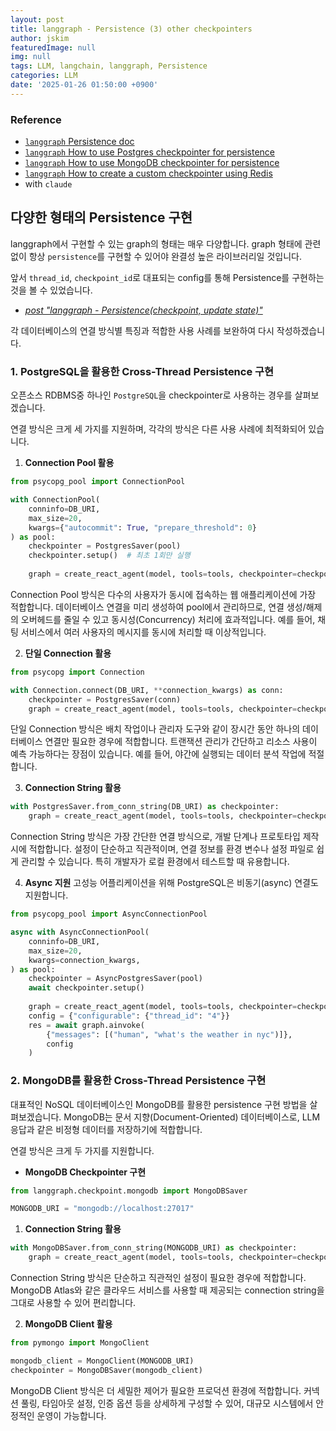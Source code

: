 ```yaml
---
layout: post
title: langgraph - Persistence (3) other checkpointers
author: jskim
featuredImage: null
img: null
tags: LLM, langchain, langgraph, Persistence
categories: LLM
date: '2025-01-26 01:50:00 +0900'
---
```


### Reference
- [`langgraph` Persistence doc](https://langchain-ai.github.io/langgraph/concepts/persistence/)
- [`langgraph` How to use Postgres checkpointer for persistence](https://langchain-ai.github.io/langgraph/how-tos/persistence_postgres/)
- [`langgraph` How to use MongoDB checkpointer for persistence](https://langchain-ai.github.io/langgraph/how-tos/persistence_mongodb/)
- [`langgraph` How to create a custom checkpointer using Redis](https://langchain-ai.github.io/langgraph/how-tos/persistence_redis/) 
- with `claude`


## 다양한 형태의 Persistence 구현
langgraph에서 구현할 수 있는 graph의 형태는 매우 다양합니다. graph 형태에 관련없이 항상 `persistence`를 구현할 수 있어야 완결성 높은 라이브러리일 것입니다.

앞서 `thread_id`, `checkpoint_id`로 대표되는 config를 통해 Persistence를 구현하는 것을 볼 수 있었습니다.
- *[post "langgraph - Persistence(checkpoint, update state)"](https://jskim0406.github.io/posts/langgraph-persistence/)*

각 데이터베이스의 연결 방식별 특징과 적합한 사용 사례를 보완하여 다시 작성하겠습니다.

### 1. PostgreSQL을 활용한 Cross-Thread Persistence 구현

오픈소스 RDBMS중 하나인 `PostgreSQL`을 checkpointer로 사용하는 경우를 살펴보겠습니다.

연결 방식은 크게 세 가지를 지원하며, 각각의 방식은 다른 사용 사례에 최적화되어 있습니다.

1. **Connection Pool 활용**
```python
from psycopg_pool import ConnectionPool

with ConnectionPool(
    conninfo=DB_URI,
    max_size=20,
    kwargs={"autocommit": True, "prepare_threshold": 0}
) as pool:
    checkpointer = PostgresSaver(pool)
    checkpointer.setup()  # 최초 1회만 실행
    
    graph = create_react_agent(model, tools=tools, checkpointer=checkpointer)
```

Connection Pool 방식은 다수의 사용자가 동시에 접속하는 웹 애플리케이션에 가장 적합합니다. 데이터베이스 연결을 미리 생성하여 pool에서 관리하므로, 연결 생성/해제의 오버헤드를 줄일 수 있고 동시성(Concurrency) 처리에 효과적입니다. 예를 들어, 채팅 서비스에서 여러 사용자의 메시지를 동시에 처리할 때 이상적입니다.

2. **단일 Connection 활용**
```python
from psycopg import Connection

with Connection.connect(DB_URI, **connection_kwargs) as conn:
    checkpointer = PostgresSaver(conn)
    graph = create_react_agent(model, tools=tools, checkpointer=checkpointer)
```

단일 Connection 방식은 배치 작업이나 관리자 도구와 같이 장시간 동안 하나의 데이터베이스 연결만 필요한 경우에 적합합니다. 트랜잭션 관리가 간단하고 리소스 사용이 예측 가능하다는 장점이 있습니다. 예를 들어, 야간에 실행되는 데이터 분석 작업에 적절합니다.

3. **Connection String 활용**
```python
with PostgresSaver.from_conn_string(DB_URI) as checkpointer:
    graph = create_react_agent(model, tools=tools, checkpointer=checkpointer)
```

Connection String 방식은 가장 간단한 연결 방식으로, 개발 단계나 프로토타입 제작 시에 적합합니다. 설정이 단순하고 직관적이며, 연결 정보를 환경 변수나 설정 파일로 쉽게 관리할 수 있습니다. 특히 개발자가 로컬 환경에서 테스트할 때 유용합니다.

4. **Async 지원**
고성능 어플리케이션을 위해 PostgreSQL은 비동기(async) 연결도 지원합니다.

```python
from psycopg_pool import AsyncConnectionPool

async with AsyncConnectionPool(
    conninfo=DB_URI,
    max_size=20,
    kwargs=connection_kwargs,
) as pool:
    checkpointer = AsyncPostgresSaver(pool)
    await checkpointer.setup()
    
    graph = create_react_agent(model, tools=tools, checkpointer=checkpointer)
    config = {"configurable": {"thread_id": "4"}}
    res = await graph.ainvoke(
        {"messages": [("human", "what's the weather in nyc")]}, 
        config
    )
```

### 2. MongoDB를 활용한 Cross-Thread Persistence 구현

대표적인 NoSQL 데이터베이스인 MongoDB를 활용한 persistence 구현 방법을 살펴보겠습니다. MongoDB는 문서 지향(Document-Oriented) 데이터베이스로, LLM 응답과 같은 비정형 데이터를 저장하기에 적합합니다.

연결 방식은 크게 두 가지를 지원합니다.

- **MongoDB Checkpointer 구현**
```python
from langgraph.checkpoint.mongodb import MongoDBSaver

MONGODB_URI = "mongodb://localhost:27017"
```

1. **Connection String 활용**
```python
with MongoDBSaver.from_conn_string(MONGODB_URI) as checkpointer:
    graph = create_react_agent(model, tools=tools, checkpointer=checkpointer)
```

Connection String 방식은 단순하고 직관적인 설정이 필요한 경우에 적합합니다. MongoDB Atlas와 같은 클라우드 서비스를 사용할 때 제공되는 connection string을 그대로 사용할 수 있어 편리합니다.

2. **MongoDB Client 활용**
```python
from pymongo import MongoClient

mongodb_client = MongoClient(MONGODB_URI)
checkpointer = MongoDBSaver(mongodb_client)
```

MongoDB Client 방식은 더 세밀한 제어가 필요한 프로덕션 환경에 적합합니다. 커넥션 풀링, 타임아웃 설정, 인증 옵션 등을 상세하게 구성할 수 있어, 대규모 시스템에서 안정적인 운영이 가능합니다.